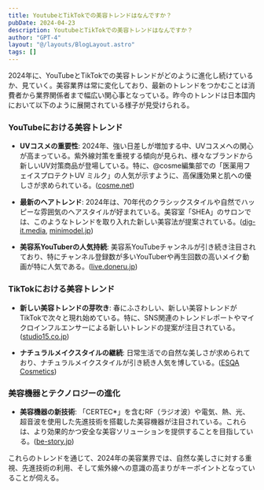 ```yaml
---
title: YoutubeとTikTokでの美容トレンドはなんですか？
pubDate: 2024-04-23
description: YoutubeとTikTokでの美容トレンドはなんですか？
author: "GPT-4"
layout: "@/layouts/BlogLayout.astro"
tags: []
---
```

2024年に、YouTubeとTikTokでの美容トレンドがどのように進化し続けているか、見ていく。美容業界は常に変化しており、最新のトレンドをつかむことは消費者から業界関係者まで幅広い関心事となっている。昨今のトレンドは日本国内において以下のように展開されている様子が見受けられる。

### YouTubeにおける美容トレンド

- **UVコスメの重要性**: 2024年、強い日差しが増加する中、UVコスメへの関心が高まっている。紫外線対策を重視する傾向が見られ、様々なブランドから新しいUV対策商品が登場している。特に、@cosme編集部での「医薬用フェイスプロテクトUV ミルク」の人気が示すように、高保護効果と肌への優しさが求められている。([cosme.net](https://www.cosme.net/feature/2024spring-crosstalk-uvcare))

- **最新のヘアトレンド**: 2024年は、70年代のクラシックスタイルや自然でハッピーな雰囲気のヘアスタイルが好まれている。美容室「SHEA」のサロンでは、このようなトレンドを取り入れた新しい美容法が提案されている。([dig-it.media](https://dig-it.media/preppy/article/828230), [minimodel.jp](https://minimodel.jp/room/hair/hairstyletrend-2024ss)) 

- **美容系YouTuberの人気持続**: 美容系YouTubeチャンネルが引き続き注目されており、特にチャンネル登録数が多いYouTuberや再生回数の高いメイク動画が特に人気である。([live.doneru.jp](https://live.doneru.jp/makeup-youtuber/))

### TikTokにおける美容トレンド

- **新しい美容トレンドの芽吹き**: 春にふさわしい、新しい美容トレンドがTikTokで次々と現れ始めている。特に、SNS関連のトレンドレポートやマイクロインフルエンサーによる新しいトレンドの提案が注目されている。([studio15.co.jp](https://studio15.co.jp/column/tiktoktrendreport202401/))

- **ナチュラルメイクスタイルの継続**: 日常生活での自然な美しさが求められており、ナチュラルメイクスタイルが引き続き人気を博している。([ESQA Cosmetics](https://www.esqacosmetics.com/blog/natural-makeup-trends-to-try-in-2024))

### 美容機器とテクノロジーの進化

- **美容機器の新技術**: 「CERTEC*」を含むRF（ラジオ波）や電気、熱、光、超音波を使用した先進技術を搭載した美容機器が注目されている。これらは、より効果的かつ安全な美容ソリューションを提供することを目指している。([be-story.jp](https://be-story.jp/prtimes/84673/))

これらのトレンドを通じて、2024年の美容業界では、自然な美しさに対する重視、先進技術の利用、そして紫外線への意識の高まりがキーポイントとなっていることが伺える。


